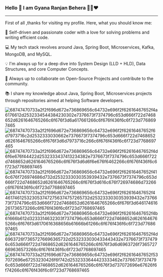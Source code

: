 ### Hello 👋 I am Gyana Ranjan Behera 👨‍💻❤️ 


--------------------------------------------------------------------------------
First of all ,thanks for visiting my profile. Here, what you should know me:

🔧 Self-driven and passionate coder with a love for solving problems and writing efficient code.

💻 My tech stack revolves around Java, Spring Boot, Microservices, Kafka, MongoDB, and MySQL.

💡 I'm always up for a deep dive into System Design (LLD + HLD), Data Structures, and core Computer Concepts.

🤝 Always up to collaborate on Open-Source Projects and contribute to the community.

📚 I share my knowledge about Java, Spring Boot, Microservices projects through repositories aimed at helping Software developers.

![68747470733a2f2f696d672e736869656c64732e696f2f62616467652f4a6176612d2532334544384230302e7376673f7374796c653d666f722d7468652d6261646765266c6f676f3d6a617661266c6f676f436f6c6f723d7768697465](https://github.com/user-attachments/assets/4f28f3a6-d125-45c3-8114-7ef920dd9beb)
![68747470733a2f2f696d672e736869656c64732e696f2f62616467652f6d7973716c2d2532333030662e7376673f7374796c653d666f722d7468652d6261646765266c6f676f3d6d7973716c266c6f676f436f6c6f723d7768697465](https://github.com/user-attachments/assets/41629a6f-1c52-451a-b034-b7fac278459a)
![68747470733a2f2f696d672e736869656c64732e696f2f62616467652f4d6f6e676f44422d2532333437413234382e7376673f7374796c653d666f722d7468652d6261646765266c6f676f3d6d6f6e676f6462266c6f676f436f6c6f723d7768697465](https://github.com/user-attachments/assets/6232e6b7-9f3a-4619-8b49-77db98e217dc)
![68747470733a2f2f696d672e736869656c64732e696f2f62616467652f416c676f726974686d732d2532333030353939432e7376673f7374796c653d666f722d7468652d6261646765266c6f676f3d616c676f726974686d73266c6f676f436f6c6f723d7768697465](https://github.com/user-attachments/assets/5508a4ae-c29a-496d-93fd-79d785e29b7f)
![68747470733a2f2f696d672e736869656c64732e696f2f62616467652f44617461253230537472756374757265732d2532333030353939432e7376673f7374796c653d666f722d7468652d6261646765266c6f676f3d646174616261736573266c6f676f436f6c6f723d7768697465](https://github.com/user-attachments/assets/cea2383b-9298-4939-978d-8a597d7559d1)
![68747470733a2f2f696d672e736869656c64732e696f2f62616467652f4b61666b612d3233314632303f7374796c653d666f722d7468652d6261646765266c6f676f3d6170616368656b61666b61266c6f676f436f6c6f723d7768697465](https://github.com/user-attachments/assets/72a23dee-36dd-4946-84d3-bb70bbf03b2d)
![68747470733a2f2f696d672e736869656c64732e696f2f62616467652f4d6963726f73657276696365732d2532333030433443432e7376673f7374796c653d666f722d7468652d6261646765266c6f676f3d6d6963726f7365727669636573266c6f676f436f6c6f723d7768697465](https://github.com/user-attachments/assets/fb163e82-8ed4-4321-93d6-fe4d37e897cb)
![68747470733a2f2f696d672e736869656c64732e696f2f62616467652f537072696e67253230426f6f742d2532333644423333462e7376673f7374796c653d666f722d7468652d6261646765266c6f676f3d737072696e67626f6f74266c6f676f436f6c6f723d7768697465](https://github.com/user-attachments/assets/4a59559e-1041-4764-83ee-8d63069c3538)


